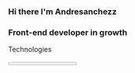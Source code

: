### Hi there I'm Andresanchezz
### Front-end developer in growth

Technologies 

<progress id="prog" value="0" max="100">Javascript</progress>
